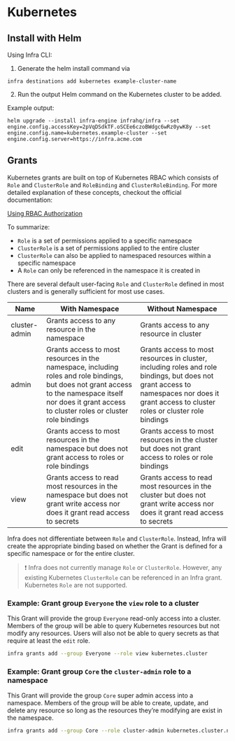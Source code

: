 # Kubernetes

## Install with Helm

Using Infra CLI:

1. Generate the helm install command via

```
infra destinations add kubernetes example-cluster-name
```

2. Run the output Helm command on the Kubernetes cluster to be added.

Example output:
```
helm upgrade --install infra-engine infrahq/infra --set engine.config.accessKey=2pVqDSdkTF.oSCEe6czoBWdgc6wRz0ywK8y --set engine.config.name=kubernetes.example-cluster --set engine.config.server=https://infra.acme.com
```

## Grants

Kubernetes grants are built on top of Kubernetes RBAC which consists of `Role` and `ClusterRole` and `RoleBinding` and `ClusterRoleBinding`. For more detailed explanation of these concepts, checkout the official documentation:

[Using RBAC Authorization](https://kubernetes.io/docs/reference/access-authn-authz/rbac/)

To summarize:

- `Role` is a set of permissions applied to a specific namespace
- `ClusterRole` is a set of permissions applied to the entire cluster
- `ClusterRole` can also be applied to namespaced resources within a specific namespace
- A `Role` can only be referenced in the namespace it is created in

There are several default user-facing `Role` and `ClusterRole` defined in most clusters and is generally sufficient for most use cases.

| Name | With Namespace | Without Namespace |
| --- | --- | --- |
| cluster-admin | Grants access to any resource in the namespace | Grants access to any resource in cluster |
| admin | Grants access to most resources in the namespace, including roles and role bindings, but does not grant access to the namespace itself nor does it grant access to  cluster roles or cluster role bindings | Grants access to most resources in cluster, including roles and role bindings, but does not grant access to namespaces nor does it grant access to cluster roles or cluster role bindings |
| edit | Grants access to most resources in the namespace but does not grant access to roles or role bindings | Grants access to most resources in the cluster but does not grant access to roles or role bindings |
| view | Grants access to read most resources in the namespace but does not grant write access nor does it grant read access to secrets | Grants access to read most resources in the cluster but does not grant write access nor does it grant read access to secrets |

Infra does not differentiate between `Role` and `ClusterRole`. Instead, Infra will create the appropriate binding based on whether the Grant is defined for a specific namespace or for the entire cluster.

> :exclamation: Infra does not currently manage `Role` or `ClusterRole`. However, any existing Kubernetes `ClusterRole` can be referenced in an Infra grant. Kubernetes `Role` are not supported.


### Example: Grant group `Everyone` the `view` role to a cluster

This Grant will provide the group `Everyone` read-only access into a cluster. Members of the group will be able to query Kubernetes resources but not modify any resources. Users will also not be able to query secrets as that require at least the `edit` role.

```bash
infra grants add --group Everyone --role view kubernetes.cluster
```

### Example: Grant group `Core` the `cluster-admin` role to a namespace

This Grant will provide the group `Core` super admin access into a namespace. Members of the group will be able to create, update, and delete any resource so long as the resources they’re modifying are exist in the namespace.

```bash
infra grants add --group Core --role cluster-admin kubernetes.cluster.namespace
```
